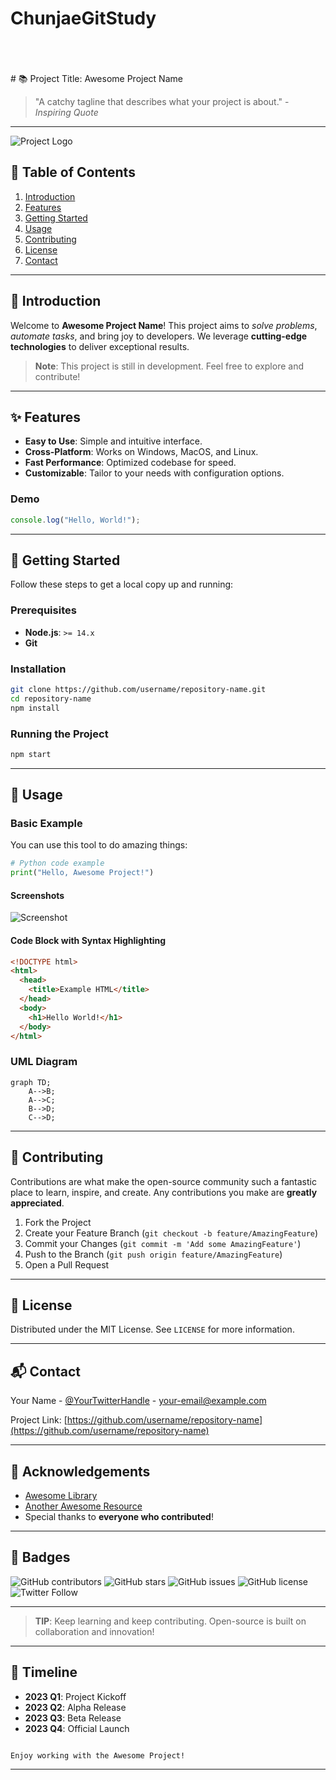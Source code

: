 # ChunjaeGitStudy

<br />
<br />
<br />
# 📚 Project Title: Awesome Project Name

> "A catchy tagline that describes what your project is about." - _Inspiring Quote_

---

![Project Logo](https://via.placeholder.com/150) <!-- Replace with actual logo link -->

## 📝 Table of Contents

1. [Introduction](#introduction)
2. [Features](#features)
3. [Getting Started](#getting-started)
4. [Usage](#usage)
5. [Contributing](#contributing)
6. [License](#license)
7. [Contact](#contact)

---

## 🌟 Introduction

Welcome to **Awesome Project Name**! This project aims to _solve problems_, _automate tasks_, and bring joy to developers. We leverage **cutting-edge technologies** to deliver exceptional results.

> **Note**: This project is still in development. Feel free to explore and contribute!

---

## ✨ Features

- **Easy to Use**: Simple and intuitive interface.
- **Cross-Platform**: Works on Windows, MacOS, and Linux.
- **Fast Performance**: Optimized codebase for speed.
- **Customizable**: Tailor to your needs with configuration options.

### Demo

```javascript
console.log("Hello, World!");
```

---

## 🚀 Getting Started

Follow these steps to get a local copy up and running:

### Prerequisites

- **Node.js**: `>= 14.x`
- **Git**

### Installation

```bash
git clone https://github.com/username/repository-name.git
cd repository-name
npm install
```

### Running the Project

```bash
npm start
```

---

## 📖 Usage

### Basic Example

You can use this tool to do amazing things:

```python
# Python code example
print("Hello, Awesome Project!")
```

#### Screenshots

![Screenshot](https://via.placeholder.com/600x400) <!-- Replace with actual screenshot link -->

#### Code Block with Syntax Highlighting

```html
<!DOCTYPE html>
<html>
  <head>
    <title>Example HTML</title>
  </head>
  <body>
    <h1>Hello World!</h1>
  </body>
</html>
```

### UML Diagram

```mermaid
graph TD;
    A-->B;
    A-->C;
    B-->D;
    C-->D;
```

---

## 🤝 Contributing

Contributions are what make the open-source community such a fantastic place to learn, inspire, and create. Any contributions you make are **greatly appreciated**.

1. Fork the Project
2. Create your Feature Branch (`git checkout -b feature/AmazingFeature`)
3. Commit your Changes (`git commit -m 'Add some AmazingFeature'`)
4. Push to the Branch (`git push origin feature/AmazingFeature`)
5. Open a Pull Request

---

## 📄 License

Distributed under the MIT License. See `LICENSE` for more information.

---

## 📬 Contact

Your Name - [@YourTwitterHandle](https://twitter.com/YourTwitterHandle) - your-email@example.com

Project Link: [https://github.com/username/repository-name](https://github.com/username/repository-name)

---

## 🙏 Acknowledgements

- [Awesome Library](https://example.com)
- [Another Awesome Resource](https://example.com)
- Special thanks to **everyone who contributed**!

---

## 🎨 Badges

![GitHub contributors](https://img.shields.io/github/contributors/username/repository-name)
![GitHub stars](https://img.shields.io/github/stars/username/repository-name)
![GitHub issues](https://img.shields.io/github/issues/username/repository-name)
![GitHub license](https://img.shields.io/github/license/username/repository-name)
![Twitter Follow](https://img.shields.io/twitter/follow/YourTwitterHandle?style=social)

---

> **TIP**: Keep learning and keep contributing. Open-source is built on collaboration and innovation!

---

## 📅 Timeline

- **2023 Q1**: Project Kickoff
- **2023 Q2**: Alpha Release
- **2023 Q3**: Beta Release
- **2023 Q4**: Official Launch

```

Enjoy working with the Awesome Project!
```

---

